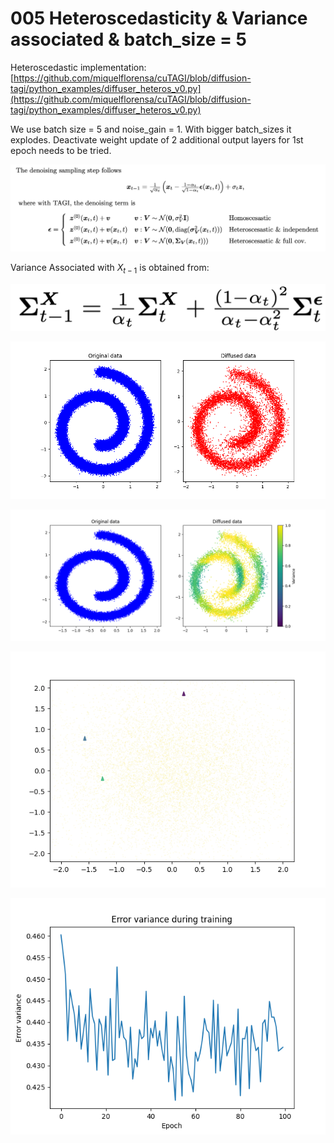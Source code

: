 # 005 Heteroscedasticity & Variance associated & batch_size = 5

Heteroscedastic implementation: [https://github.com/miquelflorensa/cuTAGI/blob/diffusion-tagi/python_examples/diffuser_heteros_v0.py](https://github.com/miquelflorensa/cuTAGI/blob/diffusion-tagi/python_examples/diffuser_heteros_v0.py)

We use batch size = 5 and noise_gain = 1. With bigger batch_sizes it explodes. Deactivate weight update of 2 additional output layers for 1st epoch needs to be tried.

![Screenshot 2024-03-05 at 1.40.08 PM.png](002%20Homoscedasticity%20&%20Variance%20associated%2021122c163d8d4352851d82786dfa9cc0/Screenshot_2024-03-05_at_1.40.08_PM.png)

Variance Associated with $X_{t-1}$ is obtained from:

![Screenshot 2024-03-05 at 1.34.36 PM.png](002%20Homoscedasticity%20&%20Variance%20associated%2021122c163d8d4352851d82786dfa9cc0/Screenshot_2024-03-05_at_1.34.36_PM.png)

![diffusion_swiss_roll.png](005%20Heteroscedasticity%20&%20Variance%20associated%20&%20bat%20490849dadf5540fb9650aedf57459aea/diffusion_swiss_roll.png)

![diffusion_swiss_roll_variance.png](005%20Heteroscedasticity%20&%20Variance%20associated%20&%20bat%20490849dadf5540fb9650aedf57459aea/diffusion_swiss_roll_variance.png)

![diffusion_with_trajectories.gif](005%20Heteroscedasticity%20&%20Variance%20associated%20&%20bat%20490849dadf5540fb9650aedf57459aea/diffusion_with_trajectories.gif)

![error_variance.png](005%20Heteroscedasticity%20&%20Variance%20associated%20&%20bat%20490849dadf5540fb9650aedf57459aea/error_variance.png)